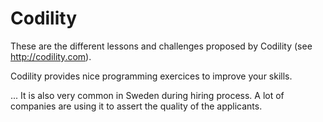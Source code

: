 # Codility

These are the different lessons and challenges proposed by Codility (see http://codility.com).


Codility provides nice programming exercices to improve your skills. 


... It is also very common in Sweden during hiring process.
A lot of companies are using it to assert the quality of the applicants. 

